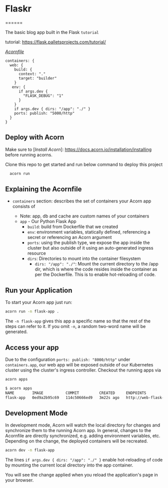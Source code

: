 # Flaskr
======

The basic blog app built in the Flask `tutorial`

tutorial: https://flask.palletsprojects.com/tutorial/


[_Acornfile_](.Acornfile)
```
containers: {
  web: {
    build: {
      context: "."
      target: "builder"
    }
   env: {
      if args.dev { 
        "FLASK_DEBUG": "1"
      }
    }
    if args.dev { dirs: "/app": "./" }
    ports: publish: "5000/http"
  }
}
```

## Deploy with Acorn

Make sure to [_Install Acorn_]: <https://docs.acorn.io/installation/installing> before running acorns. 

Clone this repo to get started and run below command to deploy this project

```bash
  acorn run
```

## Explaining the Acornfile


* `containers` section: describes the set of containers your Acorn app consists of

  * Note: app, db and cache are custom names of your containers
  * `app` - Our Python Flask App
    * `build`: build from Dockerfile that we created
    * `env`: environment variables, statically defined, referencing a secret or referencing an Acorn argument
    * `ports`: using the publish type, we expose the app inside the cluster but also outside of it using an auto-generated ingress resource
    * `dirs`: Directories to mount into the container filesystem
      * `dirs: "/app": "./"`: Mount the current directory to the /app dir, which is where the code resides inside the container as per the Dockerfile. This is to enable hot-reloading of code.


## Run your Application

To start your Acorn app just run:

```bash
acorn run -n flask-app . 
```
The `-n flask-app` gives this app a specific name so that the rest of the steps can refer to it. If you omit `-n`, a random two-word name will be generated.

## Access your app

Due to the configuration `ports: publish: "8000/http"` under `containers.app`, our web app will be exposed outside of our Kubernetes cluster using the cluster's ingress controller. Checkout the running apps via

```bash
acorn apps
```

```bash
$ acorn apps
NAME        IMAGE          COMMIT         CREATED     ENDPOINTS                                          MESSAGE
flask-app   0ed9a2b95c69   114c50666ed9   3m22s ago   http://web-flask-app-98d916c5.local.oss-acorn.io   OK

```

## Development Mode

In development mode, Acorn will watch the local directory for changes and synchronize them to the running Acorn app. In general, changes to the Acornfile are directly synchronized, e.g. adding environment variables, etc. Depending on the change, the deployed containers will be recreated.

```bash
acorn dev -n flask-app
```

The lines `if args.dev { dirs: "/app": "./" }` enable hot-reloading of code by mounting the current local directory into the app container.

You will see the change applied when you reload the application's page in your browser.




